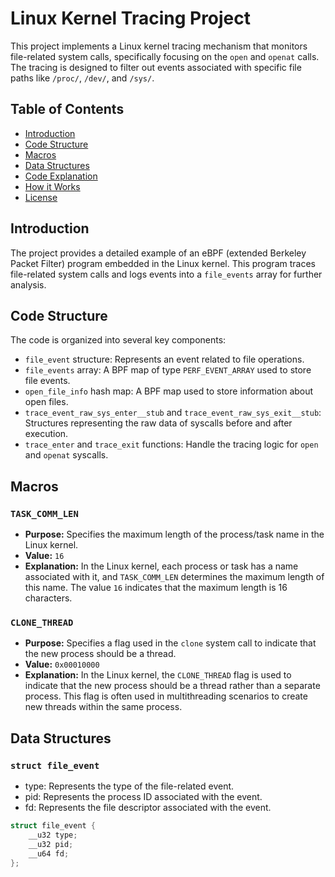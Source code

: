# Linux Kernel Tracing Project

This project implements a Linux kernel tracing mechanism that monitors file-related system calls, specifically focusing on the `open` and `openat` calls. The tracing is designed to filter out events associated with specific file paths like `/proc/`, `/dev/`, and `/sys/`.

## Table of Contents

- [Introduction](#introduction)
- [Code Structure](#code-structure)
- [Macros](#macros)
- [Data Structures](#data-structures)
- [Code Explanation](#code-explanation)
- [How it Works](#how-it-works)
- [License](#license)

## Introduction

The project provides a detailed example of an eBPF (extended Berkeley Packet Filter) program embedded in the Linux kernel. This program traces file-related system calls and logs events into a `file_events` array for further analysis.

## Code Structure

The code is organized into several key components:

- `file_event` structure: Represents an event related to file operations.
- `file_events` array: A BPF map of type `PERF_EVENT_ARRAY` used to store file events.
- `open_file_info` hash map: A BPF map used to store information about open files.
- `trace_event_raw_sys_enter__stub` and `trace_event_raw_sys_exit__stub`: Structures representing the raw data of syscalls before and after execution.
- `trace_enter` and `trace_exit` functions: Handle the tracing logic for `open` and `openat` syscalls.

## Macros

### `TASK_COMM_LEN`

- **Purpose:** Specifies the maximum length of the process/task name in the Linux kernel.
- **Value:** `16`
- **Explanation:** In the Linux kernel, each process or task has a name associated with it, and `TASK_COMM_LEN` determines the maximum length of this name. The value `16` indicates that the maximum length is 16 characters.

### `CLONE_THREAD`

- **Purpose:** Specifies a flag used in the `clone` system call to indicate that the new process should be a thread.
- **Value:** `0x00010000`
- **Explanation:** In the Linux kernel, the `CLONE_THREAD` flag is used to indicate that the new process should be a thread rather than a separate process. This flag is often used in multithreading scenarios to create new threads within the same process.

## Data Structures

### `struct file_event`

- type: Represents the type of the file-related event.
- pid: Represents the process ID associated with the event.
- fd: Represents the file descriptor associated with the event.

```c
struct file_event {
    __u32 type;
    __u32 pid;
    __u64 fd;
};



```
